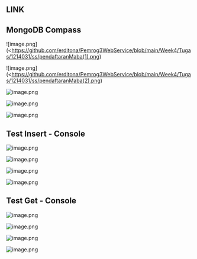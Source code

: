 ## LINK

## MongoDB Compass

![image.png](<https://github.com/erditona/Pemrog3WebService/blob/main/Week4/Tugas/1214031/ss/pendaftaranMaba(1).png)

![image.png](<https://github.com/erditona/Pemrog3WebService/blob/main/Week4/Tugas/1214031/ss/pendaftaranMaba(2).png)

![image.png](https://github.com/erditona/Pemrog3WebService/blob/main/Week4/Tugas/1214031/ss/daftarCamaba.png)

![image.png](https://github.com/erditona/Pemrog3WebService/blob/main/Week4/Tugas/1214031/ss/daftarJurusan.png)

![image.png](https://github.com/erditona/Pemrog3WebService/blob/main/Week4/Tugas/1214031/ss/daftarSekolah.png)

## Test Insert - Console

![image.png](https://github.com/erditona/Pemrog3WebService/blob/main/Week4/Tugas/1214031/ss/testInsertPendaftaran.png)

![image.png](https://github.com/erditona/Pemrog3WebService/blob/main/Week4/Tugas/1214031/ss/testInsertDaftarSekolah.png)

![image.png](https://github.com/erditona/Pemrog3WebService/blob/main/Week4/Tugas/1214031/ss/testInsertDaftarJurusan.png)

![image.png](https://github.com/erditona/Pemrog3WebService/blob/main/Week4/Tugas/1214031/ss/testInsertDaftarCamaba.png)

## Test Get - Console

![image.png](https://github.com/erditona/Pemrog3WebService/blob/main/Week4/Tugas/1214031/ss/testGetPendaftaran.png)

![image.png](https://github.com/erditona/Pemrog3WebService/blob/main/Week4/Tugas/1214031/ss/testGetDaftarSekolah.png)

![image.png](https://github.com/erditona/Pemrog3WebService/blob/main/Week4/Tugas/1214031/ss/testGetDaftarJurusan.png)

![image.png](https://github.com/erditona/Pemrog3WebService/blob/main/Week4/Tugas/1214031/ss/testGetDaftarCamaba.png)
